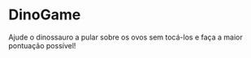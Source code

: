 # DinoGame
Ajude o dinossauro a pular sobre os ovos sem tocá-los e faça a maior pontuação possível!
